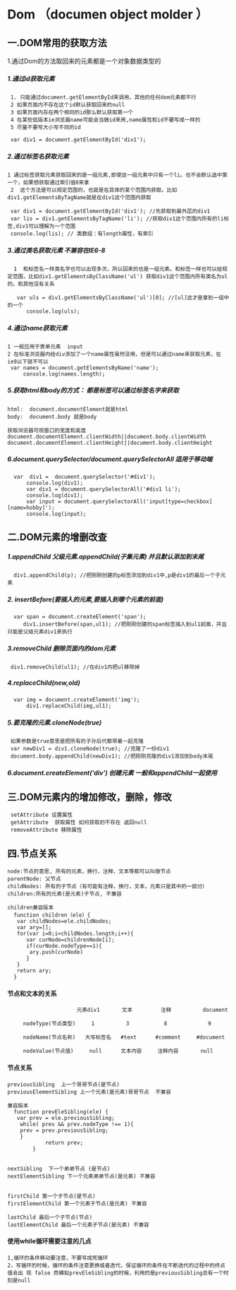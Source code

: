 # Dom （documen object molder ）    ## 一.DOM常用的获取方法      1.通过Dom的方法取回来的元素都是一个对象数据类型的       ##### 1.通过id获取元素     1. 只能通过document.getElementById来调用，其他的任何dom元素都不行     2 如果页面内不存在这个id默认获取回来的null     3 如果页面内存在两个相同的id那么默认获取第一个     4 在某些低版本ie浏览器name可能会当做id来用,name属性和id不要写成一样的     5 尽量不要写大小写不同的id          var div1 = document.getElementById('div1');            ##### 2.通过标签名获取元素    1 通过标签获取元素获取回来的是一组元素,即使这一组元素中只有一个li。也不会默认选中第一个，如果想获取通过索引值0来拿     2  这个方法是可以规定范围的，也就是在具体的某个范围内获取。比如div1.getElementsByTagName就是在div1这个范围内获取          var div1 = document.getElementById('div1'); //先获取到最外层的div1     var lis = div1.getElementsByTagName('li'); //获取div1这个范围内所有的li标签,div1可以理解为一个范围     console.log(lis); // 类数组：有length属性，有索引     ##### 3.通过类名获取元素  不兼容在IE6-8        1  和标签名一样类名字也可以出现多次，所以回来的也是一组元素。和标签一样也可以给规定范围，比如div1.getElementsByClassName('ul') 获取div1这个范围内所有类名为ul的。和其他没有关系             var uls = div1.getElementsByClassName('ul')[0]; //[ul]这才是拿到一组中的一个          console.log(uls);          ##### 4.通过name获取元素    1 一般应用于表单元素  input    2 在标准浏览器内给div添加了一个name属性虽然没用，但是可以通过name来获取元素，在ie9以下就不可以     var names = document.getElementsByName('name');         console.log(names.length);         ##### 5.获取html和body的方式： 都是标签可以通过标签名字来获取    html:  document.documentElement就是html    body:  document.body 就是body        获取浏览器可视窗口的宽度和高度     document.documentElement.clientWidth||document.body.clientWidth    document.documentElement.clientHeight||document.body.clientHeight     ##### 6.document.querySelector/document.querySelectorAll 适用于移动端      var  div1 =  document.querySelector('#div1');          console.log(div1);          var div1 = document.querySelectorAll('#div1 li');          console.log(div1);          var input = document.querySelectorAll('input[type=checkbox][name=hobby]');          console.log(input);            ## 二.DOM元素的增删改查     ##### 1.appendChild 父级元素.appendChild(子集元素) 并且默认添加到末尾      div1.appendChild(p); //把刚刚创建的p标签添加到div1中,p是div1的最后一个子元素   ##### 2. insertBefore(要插入的元素,要插入到哪个元素的前面)      var span = document.createElement('span');         div1.insertBefore(span,ul1); //把刚刚创建的span标签插入到ul1前面，并且只能是父级元素div1来执行            ##### 3.removeChild 删除页面内的dom元素     div1.removeChild(ul1); //在div1内把ul移除掉   ##### 4.replaceChild(new,old)       var img = document.createElement('img');          div1.replaceChild(img,ul1);            ##### 5.要克隆的元素.cloneNode(true)     如果参数是true意思是把所有的子孙后代都带着一起克隆     var newDiv1 = div1.cloneNode(true); //克隆了一份div1     document.body.appendChild(newDiv1); //把刚刚克隆的div1添加到body末尾       ##### 6.document.createElement('div') 创建元素 一般和appendChild一起使用    ## 三.DOM元素内的增加修改，删除，修改       setAttribute 设置属性     getAttribute  获取属性 如何获取的不存在 返回null     removeAttribute 移除属性      ## 四.节点关系     node:节点的意思, 所有的元素，换行，注释，文本等都可以叫做节点    parentNode: 父节点    childNodes: 所有的子节点（有可能有注释，换行，文本，元素只是其中的一部分）    children:所有的元素(是元素)子节点, 不兼容        children兼容版本      function children（ele）{       var childNodes=ele.childNodes;       var ary=[];       for(var i=0;i<childNodes.length;i++){          var curNode=childrenNode[i];          if(curNode.nodeType==1){           ary.push(curNode)          }       }       return ary;      }                 #### 节点和文本的关系                              元素div1       文本         注释          document                 nodeType(节点类型)     1          3           8             9               nodeName(节点名称)   大写标签名   #text      #comment     #document                 nodeValue(节点值)     null      文本内容     注释内容       null           #### 节点关系        previousSibling  上一个哥哥节点(是节点)    previousElementSibling 上一个元素(是元素)哥哥节点  不兼容        兼容版本      function prevEleSibling(ele) {       var prev = ele.previousSibling;        while( prev && prev.nodeType !== 1){        prev = prev.previousSibling;        }                return prev;            }                            nextSibling  下一个弟弟节点 (是节点)    nextElementSibling 下一个元素弟弟节点(是元素) 不兼容            firstChild 第一个子节点(是节点)    firstElementChild 第一个元素子节点(是元素) 不兼容        lastChild 最后一个子节点(节点)    lastElementChild 最后一个元素子节点(是元素) 不兼容    #### 使用while循环需要注意的几点    1,循环的条件移动要注意，不要写成死循环    2，写循环的时候，循环的条件注意更换或者迭代，保证循环的条件在不断迭代的过程中的终点值会出 现 false 而模拟prevEleSibling的时候，利用的是previousSibling总有一个时刻是null    